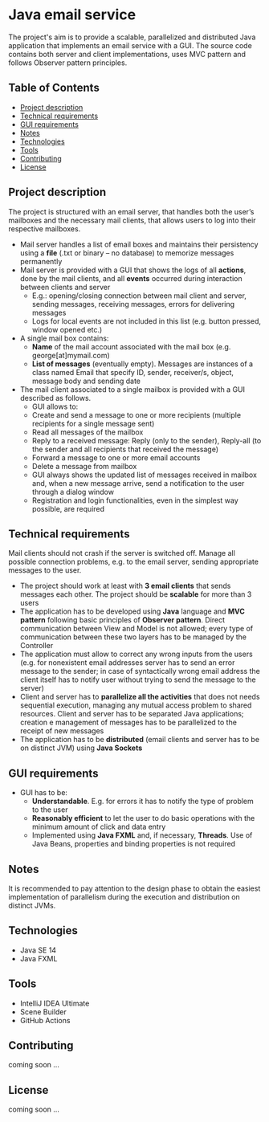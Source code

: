 # Java email service
The project's aim is to provide a scalable, parallelized and distributed Java application that implements an email service with a GUI.
The source code contains both server and client implementations, uses MVC pattern and follows Observer pattern principles.

## Table of Contents
- [Project description](#project-description)
- [Technical requirements](#technical-requirements)
- [GUI requirements](#gui-requirements)
- [Notes](#notes)
- [Technologies](#technologies)
- [Tools](#tools)
- [Contributing](#contributing)
- [License](#license)

## Project description 
The project is structured with an email server, that handles both the user’s mailboxes and the necessary mail clients, that allows users to log into their respective mailboxes.
- Mail server handles a list of email boxes and maintains their persistency using a __file__ (.txt or binary – no database) to memorize messages permanently
- Mail server is provided with a GUI that shows the logs of all __actions__, done by the mail clients, and all __events__ occurred during interaction between clients and server
  * E.g.: opening/closing connection between mail client and server, sending messages, receiving messages, errors for delivering messages
  * Logs for local events are not included in this list (e.g. button pressed, window opened etc.)
- A single mail box contains:
  * __Name__ of the mail account associated with the mail box (e.g. george[at]mymail.com)
  * __List of messages__ (eventually empty). Messages are instances of a class named Email that specify ID, sender, receiver/s, object, message body and sending date
- The mail client associated to a single mailbox is provided with a GUI described as follows. 
  * GUI allows to:
  * Create and send a message to one or more recipients (multiple recipients for a single message sent)
  * Read all messages of the mailbox
  * Reply to a received message: Reply (only to the sender), Reply-all (to the sender and all recipients that received the message)
  * Forward a message to one or more email accounts
  * Delete a message from mailbox
  - GUI always shows the updated list of messages received in mailbox and, when a new message arrive, send a notification to the user through a dialog window
  - Registration and login functionalities, even in the simplest way possible, are required
  
## Technical requirements
Mail clients should not crash if the server is switched off. Manage all possible connection problems, e.g. to the email server, sending appropriate messages to the user.
- The project should work at least with __3 email clients__ that sends messages each other. The project should be __scalable__ for more than 3 users
- The application has to be developed using __Java__ language and __MVC pattern__ following basic principles of __Observer pattern__. Direct communication between View and Model is not allowed; every type of communication between these two layers has to be managed by the Controller
- The application must allow to correct any wrong inputs from the users (e.g. for nonexistent email addresses server has to send an error message to the sender; in case of syntactically wrong email address the client itself has to notify user without trying to send the message to the server)
- Client and server has to __parallelize all the activities__ that does not needs sequential execution, managing any mutual access problem to shared resources. Client and server has to be separated Java applications; creation e management of messages has to be parallelized to the receipt of new messages
- The application has to be __distributed__ (email clients and server has to be on distinct JVM) using __Java Sockets__

## GUI requirements
- GUI has to be:
  * __Understandable__. E.g. for errors it has to notify the type of problem to the user
  * __Reasonably efficient__ to let the user to do basic operations with the minimum amount of click and data entry
  * Implemented using __Java FXML__ and, if necessary, __Threads__. Use of Java Beans, properties and binding properties is not required

## Notes
It is recommended to pay attention to the design phase to obtain the easiest implementation of parallelism during the execution and distribution on distinct JVMs.

## Technologies
- Java SE 14
- Java FXML

## Tools
- IntelliJ IDEA Ultimate 
- Scene Builder
- GitHub Actions

## Contributing
coming soon ...

## License
coming soon ...

